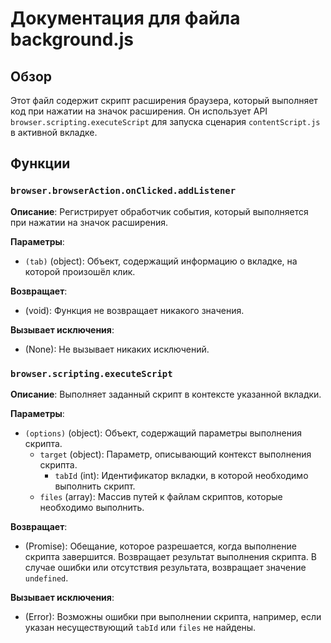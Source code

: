 # Документация для файла background.js

## Обзор

Этот файл содержит скрипт расширения браузера, который выполняет код при нажатии на значок расширения. Он использует API `browser.scripting.executeScript` для запуска сценария `contentScript.js` в активной вкладке.

## Функции

### `browser.browserAction.onClicked.addListener`

**Описание**: Регистрирует обработчик события, который выполняется при нажатии на значок расширения.

**Параметры**:

- `(tab)` (object): Объект, содержащий информацию о вкладке, на которой произошёл клик.

**Возвращает**:
-  (void): Функция не возвращает никакого значения.

**Вызывает исключения**:
-  (None):  Не вызывает никаких исключений.


### `browser.scripting.executeScript`

**Описание**: Выполняет заданный скрипт в контексте указанной вкладки.

**Параметры**:

- `(options)` (object): Объект, содержащий параметры выполнения скрипта.
    - `target` (object): Параметр, описывающий контекст выполнения скрипта.
        - `tabId` (int): Идентификатор вкладки, в которой необходимо выполнить скрипт.
    - `files` (array): Массив путей к файлам скриптов, которые необходимо выполнить.


**Возвращает**:
-  (Promise): Обещание, которое разрешается, когда выполнение скрипта завершится. Возвращает результат выполнения скрипта.
   В случае ошибки или отсутствия результата, возвращает значение `undefined`.

**Вызывает исключения**:
- (Error):  Возможны ошибки при выполнении скрипта, например, если указан несуществующий `tabId` или `files` не найдены.
